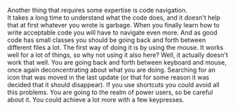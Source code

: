 
Another thing that requires some expertise is code navigation.  
It takes a long time to understand what the code does, and it doesn't help that at first whatever you wrote is garbage. 
When you finally learn how to write acceptable code you will have to navigate even more.
And as good code has small classes you should be going back and forth between different files a lot.
The first way of doing it is by using the mouse. 
It works well for a lot of things, so why not using it also here?
Well, it actually doesn't work that well.
You are going back and forth between keyboard and mouse, once again deconcentrating about what you are doing. 
Searching for an icon that was moved in the last update (or that for some reason it was decided that it should disappear). 
If you use shortcuts you could avoid all this problems. 
You are going to the realm of power users, so be careful about it.
You could achieve a lot more with a few keypresses.
